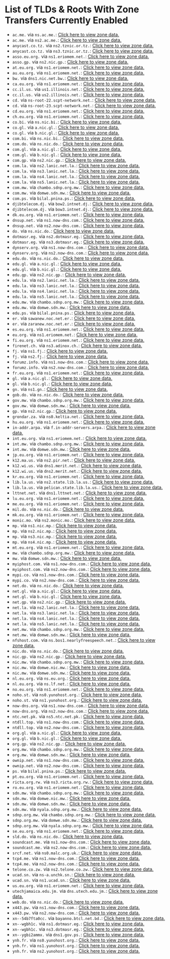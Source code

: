 # List of TLDs & Roots With Zone Transfers Currently Enabled

* `ac.me.` via `ns.ac.me.`: [Click here to view zone data.](archives/ac.me/ac.me.zone)
* `ac.me.` via `ns2.ac.me.`: [Click here to view zone data.](archives/ac.me/ac.me.zone)
* `anycast.co.tz.` via `ns2.tznic.or.tz.`: [Click here to view zone data.](archives/anycast.co.tz/anycast.co.tz.zone)
* `anycast.co.tz.` via `ns3.tznic.or.tz.`: [Click here to view zone data.](archives/anycast.co.tz/anycast.co.tz.zone)
* `asso.eu.org.` via `ns1.eriomem.net.`: [Click here to view zone data.](archives/asso.eu.org/asso.eu.org.zone)
* `asso.gp.` via `ns2.nic.gp.`: [Click here to view zone data.](archives/asso.gp/asso.gp.zone)
* `at.eu.org.` via `ns1.eriomem.net.`: [Click here to view zone data.](archives/at.eu.org/at.eu.org.zone)
* `au.eu.org.` via `ns1.eriomem.net.`: [Click here to view zone data.](archives/au.eu.org/au.eu.org.zone)
* `bw.` via `dns1.nic.net.bw.`: [Click here to view zone data.](archives/bw/bw.zone)
* `ca.eu.org.` via `ns1.eriomem.net.`: [Click here to view zone data.](archives/ca.eu.org/ca.eu.org.zone)
* `cc.il.us.` via `us1.illinois.net.`: [Click here to view zone data.](archives/cc.il.us/cc.il.us.zone)
* `cc.il.us.` via `us2.illinois.net.`: [Click here to view zone data.](archives/cc.il.us/cc.il.us.zone)
* `cd.` via `ns-root-22.scpt-network.net.`: [Click here to view zone data.](archives/cd/cd.zone)
* `cd.` via `ns-root-23.scpt-network.net.`: [Click here to view zone data.](archives/cd/cd.zone)
* `cd.eu.org.` via `ns1.eriomem.net.`: [Click here to view zone data.](archives/cd.eu.org/cd.eu.org.zone)
* `ch.eu.org.` via `ns1.eriomem.net.`: [Click here to view zone data.](archives/ch.eu.org/ch.eu.org.zone)
* `co.bi.` via `ns.nic.bi.`: [Click here to view zone data.](archives/co.bi/co.bi.zone)
* `co.gl.` via `a.nic.gl.`: [Click here to view zone data.](archives/co.gl/co.gl.zone)
* `co.gl.` via `b.nic.gl.`: [Click here to view zone data.](archives/co.gl/co.gl.zone)
* `com.bi.` via `ns.nic.bi.`: [Click here to view zone data.](archives/com.bi/com.bi.zone)
* `com.do.` via `ns.nic.do.`: [Click here to view zone data.](archives/com.do/com.do.zone)
* `com.gl.` via `a.nic.gl.`: [Click here to view zone data.](archives/com.gl/com.gl.zone)
* `com.gl.` via `b.nic.gl.`: [Click here to view zone data.](archives/com.gl/com.gl.zone)
* `com.gp.` via `ns2.nic.gp.`: [Click here to view zone data.](archives/com.gp/com.gp.zone)
* `com.la.` via `ns2.lanic.net.la.`: [Click here to view zone data.](archives/com.la/com.la.zone)
* `com.la.` via `ns3.lanic.net.la.`: [Click here to view zone data.](archives/com.la/com.la.zone)
* `com.la.` via `ns4.lanic.net.la.`: [Click here to view zone data.](archives/com.la/com.la.zone)
* `com.la.` via `ns5.lanic.net.la.`: [Click here to view zone data.](archives/com.la/com.la.zone)
* `com.mw.` via `chambo.sdnp.org.mw.`: [Click here to view zone data.](archives/com.mw/com.mw.zone)
* `com.mw.` via `domwe.sdn.mw.`: [Click here to view zone data.](archives/com.mw/com.mw.zone)
* `com.ps.` via `bilal.pnina.ps.`: [Click here to view zone data.](archives/com.ps/com.ps.zone)
* `djibtelecom.dj.` via `bow2.intnet.dj.`: [Click here to view zone data.](archives/djibtelecom.dj/djibtelecom.dj.zone)
* `djibtelecom.dj.` via `bow3.intnet.dj.`: [Click here to view zone data.](archives/djibtelecom.dj/djibtelecom.dj.zone)
* `dk.eu.org.` via `ns1.eriomem.net.`: [Click here to view zone data.](archives/dk.eu.org/dk.eu.org.zone)
* `dnsup.net.` via `ns1.now-dns.com.`: [Click here to view zone data.](archives/dnsup.net/dnsup.net.zone)
* `dnsup.net.` via `ns2.now-dns.com.`: [Click here to view zone data.](archives/dnsup.net/dnsup.net.zone)
* `do.` via `ns.nic.do.`: [Click here to view zone data.](archives/do/do.zone)
* `dotmasr.eg.` via `ns2.dotmasr.eg.`: [Click here to view zone data.](archives/dotmasr.eg/dotmasr.eg.zone)
* `dotmasr.eg.` via `ns3.dotmasr.eg.`: [Click here to view zone data.](archives/dotmasr.eg/dotmasr.eg.zone)
* `dynserv.org.` via `ns1.now-dns.com.`: [Click here to view zone data.](archives/dynserv.org/dynserv.org.zone)
* `dynserv.org.` via `ns2.now-dns.com.`: [Click here to view zone data.](archives/dynserv.org/dynserv.org.zone)
* `edu.do.` via `ns.nic.do.`: [Click here to view zone data.](archives/edu.do/edu.do.zone)
* `edu.gl.` via `a.nic.gl.`: [Click here to view zone data.](archives/edu.gl/edu.gl.zone)
* `edu.gl.` via `b.nic.gl.`: [Click here to view zone data.](archives/edu.gl/edu.gl.zone)
* `edu.gp.` via `ns2.nic.gp.`: [Click here to view zone data.](archives/edu.gp/edu.gp.zone)
* `edu.la.` via `ns2.lanic.net.la.`: [Click here to view zone data.](archives/edu.la/edu.la.zone)
* `edu.la.` via `ns3.lanic.net.la.`: [Click here to view zone data.](archives/edu.la/edu.la.zone)
* `edu.la.` via `ns4.lanic.net.la.`: [Click here to view zone data.](archives/edu.la/edu.la.zone)
* `edu.la.` via `ns5.lanic.net.la.`: [Click here to view zone data.](archives/edu.la/edu.la.zone)
* `edu.mw.` via `chambo.sdnp.org.mw.`: [Click here to view zone data.](archives/edu.mw/edu.mw.zone)
* `edu.mw.` via `domwe.sdn.mw.`: [Click here to view zone data.](archives/edu.mw/edu.mw.zone)
* `edu.ps.` via `bilal.pnina.ps.`: [Click here to view zone data.](archives/edu.ps/edu.ps.zone)
* `er.` via `sawanew.noc.net.er.`: [Click here to view zone data.](archives/er/er.zone)
* `er.` via `zaranew.noc.net.er.`: [Click here to view zone data.](archives/er/er.zone)
* `es.eu.org.` via `ns1.eriomem.net.`: [Click here to view zone data.](archives/es.eu.org/es.eu.org.zone)
* `eu.org.` via `ns1.eriomem.net.`: [Click here to view zone data.](archives/eu.org/eu.org.zone)
* `fi.eu.org.` via `ns1.eriomem.net.`: [Click here to view zone data.](archives/fi.eu.org/fi.eu.org.zone)
* `firenet.ch.` via `ns3.adinox.ch.`: [Click here to view zone data.](archives/firenet.ch/firenet.ch.zone)
* `fj.` via `ns1.fj.`: [Click here to view zone data.](archives/fj/fj.zone)
* `fj.` via `ns2.fj.`: [Click here to view zone data.](archives/fj/fj.zone)
* `forumz.info.` via `ns1.now-dns.com.`: [Click here to view zone data.](archives/forumz.info/forumz.info.zone)
* `forumz.info.` via `ns2.now-dns.com.`: [Click here to view zone data.](archives/forumz.info/forumz.info.zone)
* `fr.eu.org.` via `ns1.eriomem.net.`: [Click here to view zone data.](archives/fr.eu.org/fr.eu.org.zone)
* `gl.` via `a.nic.gl.`: [Click here to view zone data.](archives/gl/gl.zone)
* `gl.` via `b.nic.gl.`: [Click here to view zone data.](archives/gl/gl.zone)
* `gn.` via `ns1.gn.`: [Click here to view zone data.](archives/gn/gn.zone)
* `gob.do.` via `ns.nic.do.`: [Click here to view zone data.](archives/gob.do/gob.do.zone)
* `gov.mw.` via `chambo.sdnp.org.mw.`: [Click here to view zone data.](archives/gov.mw/gov.mw.zone)
* `gov.mw.` via `domwe.sdn.mw.`: [Click here to view zone data.](archives/gov.mw/gov.mw.zone)
* `gp.` via `ns2.nic.gp.`: [Click here to view zone data.](archives/gp/gp.zone)
* `grondar.za.` via `ns0.keltia.net.`: [Click here to view zone data.](archives/grondar.za/grondar.za.zone)
* `hu.eu.org.` via `ns1.eriomem.net.`: [Click here to view zone data.](archives/hu.eu.org/hu.eu.org.zone)
* `in-addr.arpa.` via `f.in-addr-servers.arpa.`: [Click here to view zone data.](archives/in-addr.arpa/in-addr.arpa.zone)
* `int.eu.org.` via `ns1.eriomem.net.`: [Click here to view zone data.](archives/int.eu.org/int.eu.org.zone)
* `int.mw.` via `chambo.sdnp.org.mw.`: [Click here to view zone data.](archives/int.mw/int.mw.zone)
* `int.mw.` via `domwe.sdn.mw.`: [Click here to view zone data.](archives/int.mw/int.mw.zone)
* `jp.eu.org.` via `ns1.eriomem.net.`: [Click here to view zone data.](archives/jp.eu.org/jp.eu.org.zone)
* `k12.ma.us.` via `ns2.pir.net.`: [Click here to view zone data.](archives/k12.ma.us/k12.ma.us.zone)
* `k12.wi.us.` via `dns1.merit.net.`: [Click here to view zone data.](archives/k12.wi.us/k12.wi.us.zone)
* `k12.wi.us.` via `dns2.merit.net.`: [Click here to view zone data.](archives/k12.wi.us/k12.wi.us.zone)
* `kr.eu.org.` via `ns1.eriomem.net.`: [Click here to view zone data.](archives/kr.eu.org/kr.eu.org.zone)
* `lib.la.us.` via `ns2.state.lib.la.us.`: [Click here to view zone data.](archives/lib.la.us/lib.la.us.zone)
* `lib.la.us.` via `pelican.state.lib.la.us.`: [Click here to view zone data.](archives/lib.la.us/lib.la.us.zone)
* `lttnet.net.` via `dns1.lttnet.net.`: [Click here to view zone data.](archives/lttnet.net/lttnet.net.zone)
* `lu.eu.org.` via `ns1.eriomem.net.`: [Click here to view zone data.](archives/lu.eu.org/lu.eu.org.zone)
* `me.eu.org.` via `ns1.eriomem.net.`: [Click here to view zone data.](archives/me.eu.org/me.eu.org.zone)
* `mil.do.` via `ns.nic.do.`: [Click here to view zone data.](archives/mil.do/mil.do.zone)
* `mk.eu.org.` via `ns1.eriomem.net.`: [Click here to view zone data.](archives/mk.eu.org/mk.eu.org.zone)
* `monic.mo.` via `ns2.monic.mo.`: [Click here to view zone data.](archives/monic.mo/monic.mo.zone)
* `mp.` via `ns1.nic.mp.`: [Click here to view zone data.](archives/mp/mp.zone)
* `mp.` via `ns2.nic.mp.`: [Click here to view zone data.](archives/mp/mp.zone)
* `mp.` via `ns3.nic.mp.`: [Click here to view zone data.](archives/mp/mp.zone)
* `mp.` via `ns4.nic.mp.`: [Click here to view zone data.](archives/mp/mp.zone)
* `mt.eu.org.` via `ns1.eriomem.net.`: [Click here to view zone data.](archives/mt.eu.org/mt.eu.org.zone)
* `mw.` via `chambo.sdnp.org.mw.`: [Click here to view zone data.](archives/mw/mw.zone)
* `mw.` via `domwe.sdn.mw.`: [Click here to view zone data.](archives/mw/mw.zone)
* `myiphost.com.` via `ns1.now-dns.com.`: [Click here to view zone data.](archives/myiphost.com/myiphost.com.zone)
* `myiphost.com.` via `ns2.now-dns.com.`: [Click here to view zone data.](archives/myiphost.com/myiphost.com.zone)
* `mypi.co.` via `ns1.now-dns.com.`: [Click here to view zone data.](archives/mypi.co/mypi.co.zone)
* `mypi.co.` via `ns2.now-dns.com.`: [Click here to view zone data.](archives/mypi.co/mypi.co.zone)
* `net.do.` via `ns.nic.do.`: [Click here to view zone data.](archives/net.do/net.do.zone)
* `net.gl.` via `a.nic.gl.`: [Click here to view zone data.](archives/net.gl/net.gl.zone)
* `net.gl.` via `b.nic.gl.`: [Click here to view zone data.](archives/net.gl/net.gl.zone)
* `net.gp.` via `ns2.nic.gp.`: [Click here to view zone data.](archives/net.gp/net.gp.zone)
* `net.la.` via `ns2.lanic.net.la.`: [Click here to view zone data.](archives/net.la/net.la.zone)
* `net.la.` via `ns3.lanic.net.la.`: [Click here to view zone data.](archives/net.la/net.la.zone)
* `net.la.` via `ns4.lanic.net.la.`: [Click here to view zone data.](archives/net.la/net.la.zone)
* `net.la.` via `ns5.lanic.net.la.`: [Click here to view zone data.](archives/net.la/net.la.zone)
* `net.mw.` via `chambo.sdnp.org.mw.`: [Click here to view zone data.](archives/net.mw/net.mw.zone)
* `net.mw.` via `domwe.sdn.mw.`: [Click here to view zone data.](archives/net.mw/net.mw.zone)
* `nfshost.com.` via `ns.bos1.nearlyfreespeech.net.`: [Click here to view zone data.](archives/nfshost.com/nfshost.com.zone)
* `nic.do.` via `ns.nic.do.`: [Click here to view zone data.](archives/nic.do/nic.do.zone)
* `nic.gp.` via `ns2.nic.gp.`: [Click here to view zone data.](archives/nic.gp/nic.gp.zone)
* `nic.mw.` via `chambo.sdnp.org.mw.`: [Click here to view zone data.](archives/nic.mw/nic.mw.zone)
* `nic.mw.` via `domwe.nic.mw.`: [Click here to view zone data.](archives/nic.mw/nic.mw.zone)
* `nic.mw.` via `domwe.sdn.mw.`: [Click here to view zone data.](archives/nic.mw/nic.mw.zone)
* `nl.eu.org.` via `ns.eu.org.`: [Click here to view zone data.](archives/nl.eu.org/nl.eu.org.zone)
* `nl.eu.org.` via `ns.lf.net.`: [Click here to view zone data.](archives/nl.eu.org/nl.eu.org.zone)
* `no.eu.org.` via `ns1.eriomem.net.`: [Click here to view zone data.](archives/no.eu.org/no.eu.org.zone)
* `noho.st.` via `ns0.yunohost.org.`: [Click here to view zone data.](archives/noho.st/noho.st.zone)
* `noho.st.` via `ns1.yunohost.org.`: [Click here to view zone data.](archives/noho.st/noho.st.zone)
* `now-dns.org.` via `ns1.now-dns.com.`: [Click here to view zone data.](archives/now-dns.org/now-dns.org.zone)
* `now-dns.org.` via `ns2.now-dns.com.`: [Click here to view zone data.](archives/now-dns.org/now-dns.org.zone)
* `ntc.net.pk.` via `ns5.ntc.net.pk.`: [Click here to view zone data.](archives/ntc.net.pk/ntc.net.pk.zone)
* `ntdll.top.` via `ns1.now-dns.com.`: [Click here to view zone data.](archives/ntdll.top/ntdll.top.zone)
* `ntdll.top.` via `ns2.now-dns.com.`: [Click here to view zone data.](archives/ntdll.top/ntdll.top.zone)
* `org.gl.` via `a.nic.gl.`: [Click here to view zone data.](archives/org.gl/org.gl.zone)
* `org.gl.` via `b.nic.gl.`: [Click here to view zone data.](archives/org.gl/org.gl.zone)
* `org.gp.` via `ns2.nic.gp.`: [Click here to view zone data.](archives/org.gp/org.gp.zone)
* `org.mw.` via `chambo.sdnp.org.mw.`: [Click here to view zone data.](archives/org.mw/org.mw.zone)
* `org.mw.` via `domwe.sdn.mw.`: [Click here to view zone data.](archives/org.mw/org.mw.zone)
* `ownip.net.` via `ns1.now-dns.com.`: [Click here to view zone data.](archives/ownip.net/ownip.net.zone)
* `ownip.net.` via `ns2.now-dns.com.`: [Click here to view zone data.](archives/ownip.net/ownip.net.zone)
* `ps.` via `bilal.pnina.ps.`: [Click here to view zone data.](archives/ps/ps.zone)
* `pt.eu.org.` via `ns1.eriomem.net.`: [Click here to view zone data.](archives/pt.eu.org/pt.eu.org.zone)
* `ricta.org.rw.` via `ns3.ricta.org.rw.`: [Click here to view zone data.](archives/ricta.org.rw/ricta.org.rw.zone)
* `ro.eu.org.` via `ns1.eriomem.net.`: [Click here to view zone data.](archives/ro.eu.org/ro.eu.org.zone)
* `sdn.mw.` via `chambo.sdnp.org.mw.`: [Click here to view zone data.](archives/sdn.mw/sdn.mw.zone)
* `sdn.mw.` via `domwe.nic.mw.`: [Click here to view zone data.](archives/sdn.mw/sdn.mw.zone)
* `sdn.mw.` via `domwe.sdn.mw.`: [Click here to view zone data.](archives/sdn.mw/sdn.mw.zone)
* `sdn.mw.` via `nyala.sdnp.org.mw.`: [Click here to view zone data.](archives/sdn.mw/sdn.mw.zone)
* `sdnp.org.mw.` via `chambo.sdnp.org.mw.`: [Click here to view zone data.](archives/sdnp.org.mw/sdnp.org.mw.zone)
* `sdnp.org.mw.` via `domwe.sdn.mw.`: [Click here to view zone data.](archives/sdnp.org.mw/sdnp.org.mw.zone)
* `sdnp.org.mw.` via `nyala.sdnp.org.mw.`: [Click here to view zone data.](archives/sdnp.org.mw/sdnp.org.mw.zone)
* `se.eu.org.` via `ns1.eriomem.net.`: [Click here to view zone data.](archives/se.eu.org/se.eu.org.zone)
* `sld.do.` via `ns.nic.do.`: [Click here to view zone data.](archives/sld.do/sld.do.zone)
* `soundcast.me.` via `ns1.now-dns.com.`: [Click here to view zone data.](archives/soundcast.me/soundcast.me.zone)
* `soundcast.me.` via `ns2.now-dns.com.`: [Click here to view zone data.](archives/soundcast.me/soundcast.me.zone)
* `srcf.net.` via `ns0.malc.org.uk.`: [Click here to view zone data.](archives/srcf.net/srcf.net.zone)
* `tcp4.me.` via `ns1.now-dns.com.`: [Click here to view zone data.](archives/tcp4.me/tcp4.me.zone)
* `tcp4.me.` via `ns2.now-dns.com.`: [Click here to view zone data.](archives/tcp4.me/tcp4.me.zone)
* `telone.co.zw.` via `ns2.telone.co.zw.`: [Click here to view zone data.](archives/telone.co.zw/telone.co.zw.zone)
* `ucad.sn.` via `ns-a.unchk.sn.`: [Click here to view zone data.](archives/ucad.sn/ucad.sn.zone)
* `ucad.sn.` via `ns1.ucad.sn.`: [Click here to view zone data.](archives/ucad.sn/ucad.sn.zone)
* `us.eu.org.` via `ns1.eriomem.net.`: [Click here to view zone data.](archives/us.eu.org/us.eu.org.zone)
* `utechjamaica.edu.jm.` via `dns.utech.edu.jm.`: [Click here to view zone data.](archives/utechjamaica.edu.jm/utechjamaica.edu.jm.zone)
* `web.do.` via `ns.nic.do.`: [Click here to view zone data.](archives/web.do/web.do.zone)
* `x443.pw.` via `ns1.now-dns.com.`: [Click here to view zone data.](archives/x443.pw/x443.pw.zone)
* `x443.pw.` via `ns2.now-dns.com.`: [Click here to view zone data.](archives/x443.pw/x443.pw.zone)
* `xn--54b7fta0cc.` via `bayanno.btcl.net.bd.`: [Click here to view zone data.](archives/xn--54b7fta0cc/xn--54b7fta0cc.zone)
* `xn--wgbh1c.` via `ns1.dotmasr.eg.`: [Click here to view zone data.](archives/xn--wgbh1c/xn--wgbh1c.zone)
* `xn--wgbh1c.` via `ns3.dotmasr.eg.`: [Click here to view zone data.](archives/xn--wgbh1c/xn--wgbh1c.zone)
* `xn--ygbi2ammx.` via `dns1.gov.ps.`: [Click here to view zone data.](archives/xn--ygbi2ammx/xn--ygbi2ammx.zone)
* `ynh.fr.` via `ns0.yunohost.org.`: [Click here to view zone data.](archives/ynh.fr/ynh.fr.zone)
* `ynh.fr.` via `ns1.yunohost.org.`: [Click here to view zone data.](archives/ynh.fr/ynh.fr.zone)
* `ynh.fr.` via `ns2.yunohost.org.`: [Click here to view zone data.](archives/ynh.fr/ynh.fr.zone)
